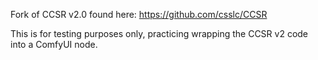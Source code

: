 Fork of CCSR v2.0 found here:
<a href="https://github.com/csslc/CCSR">https://github.com/csslc/CCSR</a>

This is for testing purposes only, practicing wrapping the CCSR v2 code into a ComfyUI node.